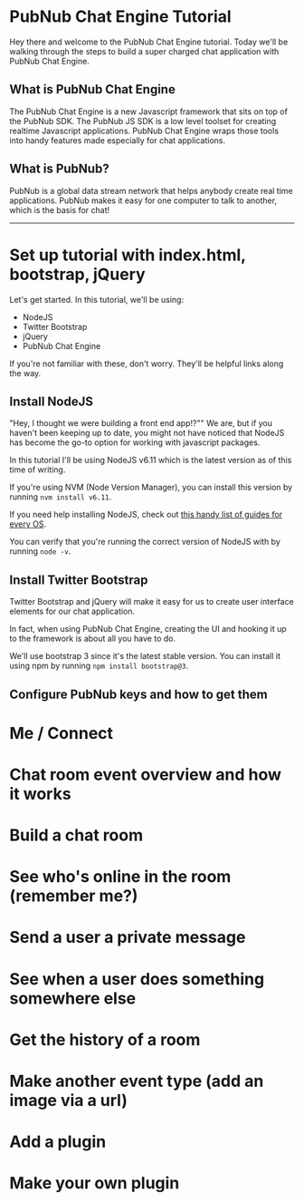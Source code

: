 # PubNub Chat Engine Tutorial

Hey there and welcome to the PubNub Chat Engine tutorial. Today we'll be walking through the steps to build a super charged chat application
with PubNub Chat Engine.

## What is PubNub Chat Engine

The PubNub Chat Engine is a new Javascript framework that sits on top of the PubNub SDK. The PubNub JS SDK is a low level toolset for creating realtime Javascript applications. PubNub Chat Engine wraps those tools into handy features made especially for chat applications.

## What is PubNub?

PubNub is a global data stream network that helps anybody create real time applications. PubNub makes it easy for one computer to talk to another, which is the basis for chat!

---

# Set up tutorial with index.html, bootstrap, jQuery

Let's get started. In this tutorial, we'll be using:

- NodeJS
- Twitter Bootstrap
- jQuery
- PubNub Chat Engine

If you're not familiar with these, don't worry. They'll be helpful links along
the way.

## Install NodeJS

"Hey, I thought we were building a front end app!?"" We are, but if you haven't been keeping up to date, you might not have noticed that NodeJS has become the go-to option for working with javascript packages.

In this tutorial I'll be using NodeJS v6.11 which is the latest version as of this time of writing.

If you're using NVM (Node Version Manager), you can install this version by running ```nvm install v6.11```.

If you need help installing NodeJS, check out [this handy list of guides for every OS](https://nodejs.org/en/download/package-manager/).

You can verify that you're running the correct version of NodeJS with by running ```node -v```.

## Install Twitter Bootstrap

Twitter Bootstrap and jQuery will make it easy for us to create user interface elements for our chat application.

In fact, when using PubNub Chat Engine, creating the UI and hooking it up to the framework is about all you have to do.

We'll use bootstrap 3 since it's the latest stable version. You can install it using npm by running ```npm install bootstrap@3```.

## Configure PubNub keys and how to get them



# Me / Connect
# Chat room event overview and how it works
# Build a chat room
# See who's online in the room (remember me?)
# Send a user a private message
# See when a user does something somewhere else
# Get the history of a room
# Make another event type (add an image via a url)
# Add a plugin
# Make your own plugin
